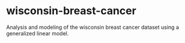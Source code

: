# wisconsin-breast-cancer
Analysis and modeling of the wisconsin breast cancer dataset using a generalized linear model.
